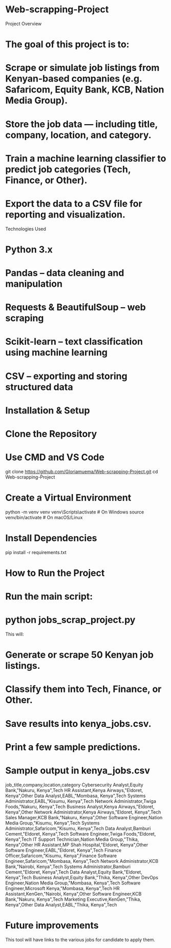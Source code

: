 # Web-scrapping-Project
 Project Overview

# The goal of this project is to:
# Scrape or simulate job listings from Kenyan-based companies (e.g. Safaricom, Equity Bank, KCB, Nation Media Group).
# Store the job data — including title, company, location, and category.
# Train a machine learning classifier to predict job categories (Tech, Finance, or Other).
# Export the data to a CSV file for reporting and visualization.

Technologies Used

# Python 3.x
# Pandas – data cleaning and manipulation
# Requests & BeautifulSoup – web scraping
# Scikit-learn – text classification using machine learning
# CSV – exporting and storing structured data

# Installation & Setup
# Clone the Repository
# Use CMD and VS Code 
git clone https://github.com/Gloriamuema/Web-scrapping-Project.git
cd Web-scrapping-Project

# Create a Virtual Environment
python -m venv venv
venv\Scripts\activate      # On Windows
source venv/bin/activate   # On macOS/Linux

# Install Dependencies
pip install -r requirements.txt

# How to Run the Project

# Run the main script:

# python jobs_scrap_project.py

This will:
# Generate or scrape 50 Kenyan job listings.
# Classify them into Tech, Finance, or Other.
# Save results into kenya_jobs.csv.
# Print a few sample predictions.

# Sample output in kenya_jobs.csv
job_title,company,location,category
Cybersecurity Analyst,Equity Bank,"Nakuru, Kenya",Tech
HR Assistant,Kenya Airways,"Eldoret, Kenya",Other
Data Analyst,EABL,"Mombasa, Kenya",Tech
Systems Administrator,EABL,"Kisumu, Kenya",Tech
Network Administrator,Twiga Foods,"Nakuru, Kenya",Tech
Business Analyst,Kenya Airways,"Eldoret, Kenya",Other
Network Administrator,Kenya Airways,"Eldoret, Kenya",Tech
Sales Manager,KCB Bank,"Nakuru, Kenya",Other
Software Engineer,Nation Media Group,"Kisumu, Kenya",Tech
Systems Administrator,Safaricom,"Kisumu, Kenya",Tech
Data Analyst,Bamburi Cement,"Eldoret, Kenya",Tech
Software Engineer,Twiga Foods,"Eldoret, Kenya",Tech
IT Support Technician,Nation Media Group,"Thika, Kenya",Other
HR Assistant,MP Shah Hospital,"Eldoret, Kenya",Other
Software Engineer,EABL,"Eldoret, Kenya",Tech
Finance Officer,Safaricom,"Kisumu, Kenya",Finance
Software Engineer,Safaricom,"Mombasa, Kenya",Tech
Network Administrator,KCB Bank,"Nairobi, Kenya",Tech
Systems Administrator,Bamburi Cement,"Eldoret, Kenya",Tech
Data Analyst,Equity Bank,"Eldoret, Kenya",Tech
Business Analyst,Equity Bank,"Thika, Kenya",Other
DevOps Engineer,Nation Media Group,"Mombasa, Kenya",Tech
Software Engineer,Microsoft Kenya,"Mombasa, Kenya",Tech
HR Assistant,KenGen,"Nairobi, Kenya",Other
Software Engineer,KCB Bank,"Nakuru, Kenya",Tech
Marketing Executive,KenGen,"Thika, Kenya",Other
Data Analyst,EABL,"Thika, Kenya",Tech

# Future improvements
This tool will have links to the various jobs  for candidate to apply them.
